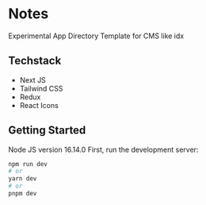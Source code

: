 # Notes

Experimental App Directory
Template for CMS like idx

## Techstack

<ul>
  <li>Next JS</li>
  <li>Tailwind CSS</li>
  <li>Redux</li>
  <li>React Icons</li>
</ul>

## Getting Started

Node JS version 16.14.0
First, run the development server:

```bash
npm run dev
# or
yarn dev
# or
pnpm dev
```
